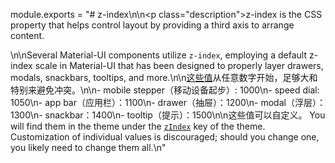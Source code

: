 module.exports = "# z-index\n\n<p class=\"description\">z-index is the CSS property that helps control layout by providing a third axis to arrange content.</p>\n\nSeveral Material-UI components utilize `z-index`, employing a default z-index scale in Material-UI that has been designed to properly layer drawers, modals, snackbars, tooltips, and more.\n\n[这些值](https://github.com/Foso/material-ui/blob/master/packages/material-ui/src/styles/zIndex.js)从任意数字开始，足够大和特别来避免冲突。\n\n- mobile stepper（移动设备起步）: 1000\n- speed dial: 1050\n- app bar（应用栏）：1100\n- drawer（抽屉）：1200\n- modal（浮层）：1300\n- snackbar：1400\n- tooltip（提示）：1500\n\n这些值可以自定义。 You will find them in the theme under the [`zIndex`](/customization/default-theme/?expand-path=$.zIndex) key of the theme. Customization of individual values is discouraged; should you change one, you likely need to change them all.\n"